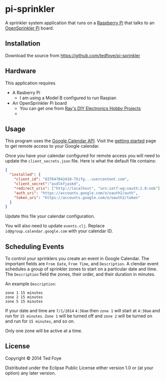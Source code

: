 # pi-sprinkler

A sprinkler system application that runs on a [Raspberry Pi](http://www.raspberrypi.org/) that talks to an [OpenSprinkler Pi](http://rayshobby.net/?page_id=5816) board.

## Installation

Download the source from https://github.com/tedfoye/pi-sprinkler

## Hardware

This application requires
* A Rasberry Pi
  * I am using a Model B configured to run Raspian
* An OpenSprinkler Pi board
  * You can get one from [Ray's DIY Electronics Hobby Projects](http://rayshobby.net/?page_id=5816)
  * 
## Usage

This program uses the [Google Calendar API](https://developers.google.com/google-apps/calendar/). Visit the [getting started](https://developers.google.com/google-apps/calendar/get_started) page to get remote access to your Google calendar.

Once you have your calendar configured for remote access you will need to update the `client_secrets.json` file. Here is what the default file contains:
```json
{
  "installed": {
    "client_id": "837647042410-75ifg...usercontent.com",
    "client_secret":"asdlkfjaskd",
    "redirect_uris": ["http://localhost", "urn:ietf:wg:oauth:2.0:oob"],
    "auth_uri": "https://accounts.google.com/o/oauth2/auth",
    "token_uri": "https://accounts.google.com/o/oauth2/token"
  }
}
```

Update this file your calendar configuration.

You will also need to update `events.clj`. Replace `id@group.calendar.google.com` with your calendar ID.

## Scheduling Events

To control your sprinklers you create an event in Google Calendar. The important fields are `From Date`, `From Time`, and `Description`. A clendar event schedules a group of sprinkler zones to start on a particular date and time. The `Description` field the zones, their order, and their duration in minutes. 

An example `Description`:
```
zone 1 15 minutes
zone 2 15 minutes
zone 5 15 minutes
```
If your date and time are `7/1/2014` `4:30am` then `zone 1` will start at `4:30am` and run for `15 minutes`. `Zone 1` will be turned off and `zone 2` will be turned on and run for `15 minutes`, and so on.

Only one zone will be active at a time.

## License

Copyright © 2014 Ted Foye

Distributed under the Eclipse Public License either version 1.0 or (at
your option) any later version.
